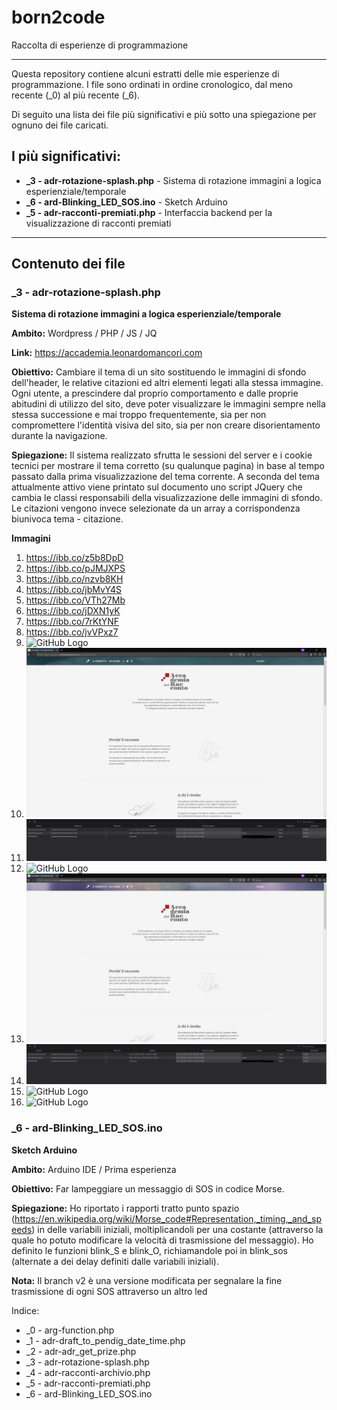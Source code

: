 # born2code
Raccolta di esperienze di programmazione
_______________________________________________

Questa repository contiene alcuni estratti delle mie esperienze di programmazione.
I file sono ordinati in ordine cronologico, dal meno recente (_0) al più recente (_6).

Di seguito una lista dei file più significativi e più sotto una spiegazione per ognuno dei file caricati.

## I più significativi:
*  **_3 - adr-rotazione-splash.php**    - Sistema di rotazione immagini a logica esperienziale/temporale
*  **_6 - ard-Blinking_LED_SOS.ino**    - Sketch Arduino
*  **_5 - adr-racconti-premiati.php**   - Interfaccia backend per la visualizzazione di racconti premiati

_______________________________________________

## Contenuto dei file

### _3 - adr-rotazione-splash.php

**Sistema di rotazione immagini a logica esperienziale/temporale**

**Ambito:** Wordpress / PHP / JS / JQ

**Link:** https://accademia.leonardomancori.com

**Obiettivo:** Cambiare il tema di un sito sostituendo le immagini di sfondo dell'header, le relative citazioni ed altri elementi legati alla stessa immagine.
Ogni utente, a prescindere dal proprio comportamento e dalle proprie abitudini di utilizzo del sito, deve poter visualizzare le immagini sempre nella stessa successione e mai troppo frequentemente, sia per non compromettere l'identità visiva del sito, sia per non creare disorientamento durante la navigazione.

**Spiegazione:**
Il sistema realizzato sfrutta le sessioni del server e i cookie tecnici per mostrare il tema corretto (su qualunque pagina) in base al tempo passato dalla prima visualizzazione del tema corrente.
A seconda del tema attualmente attivo viene printato sul documento uno script JQuery che cambia le classi responsabili della visualizzazione delle immagini di sfondo. Le citazioni vengono invece selezionate da un array a corrispondenza biunivoca tema - citazione.

**Immagini**

1. https://ibb.co/z5b8DpD
1. https://ibb.co/pJMJXPS
1. https://ibb.co/nzvb8KH
1. https://ibb.co/jbMvY4S
1. https://ibb.co/VTh27Mb
1. https://ibb.co/jDXN1yK
1. https://ibb.co/7rKtYNF
1. https://ibb.co/jvVPxz7
1. ![GitHub Logo](/images/adr/_1.png)
1. ![GitHub Logo](/images/adr/_2.png)
1. ![GitHub Logo](/images/adr/_3.png)
1. ![GitHub Logo](/images/adr/_4.png)
1. ![GitHub Logo](/images/adr/_5.png)
1. ![GitHub Logo](/images/adr/_6.png)
1. ![GitHub Logo](/images/adr/_7.png)
1. ![GitHub Logo](/images/adr/_8.png)




### _6 - ard-Blinking_LED_SOS.ino

**Sketch Arduino**

**Ambito:** Arduino IDE / Prima esperienza

**Obiettivo:** Far lampeggiare un messaggio di SOS in codice Morse.

**Spiegazione:**
Ho riportato i rapporti tratto punto spazio (https://en.wikipedia.org/wiki/Morse_code#Representation,_timing,_and_speeds) in delle variabili iniziali, moltiplicandoli per una costante (attraverso la quale ho potuto modificare la velocità di trasmissione del messaggio).
Ho definito le funzioni blink_S e blink_O, richiamandole poi in blink_sos (alternate a dei delay definiti dalle variabili iniziali).

**Nota:** Il branch v2 è una versione modificata per segnalare la fine trasmissione di ogni SOS attraverso un altro led





Indice:
*  _0 - arg-function.php
*  _1 - adr-draft_to_pendig_date_time.php
*  _2 - adr-adr_get_prize.php
*  _3 - adr-rotazione-splash.php
*  _4 - adr-racconti-archivio.php
*  _5 - adr-racconti-premiati.php
*  _6 - ard-Blinking_LED_SOS.ino
  


